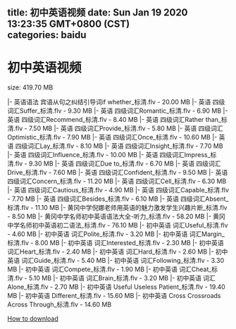 
title: 初中英语视频
date: Sun Jan 19 2020 13:23:35 GMT+0800 (CST)    
categories: baidu
---

# 初中英语视频
size: 419.70 MB
 
 
|- 英语语法 宾语从句之纠结引导词if whether_标清.flv - 20.00 MB
|- 英语 四级词汇Suffer_标清.flv - 9.30 MB
|- 英语 四级词汇Romantic_标清.flv - 6.90 MB
|- 英语 四级词汇Recommend_标清.flv - 8.40 MB
|- 英语 四级词汇Rather than_标清.flv - 7.50 MB
|- 英语 四级词汇Provide_标清.flv - 5.80 MB
|- 英语 四级词汇Optimistic_标清.flv - 7.90 MB
|- 英语 四级词汇Once_标清.flv - 10.60 MB
|- 英语 四级词汇Lay_标清.flv - 8.10 MB
|- 英语 四级词汇Insight_标清.flv - 7.70 MB
|- 英语 四级词汇Influence_标清.flv - 10.00 MB
|- 英语 四级词汇Impress_标清.flv - 9.30 MB
|- 英语 四级词汇Due to_标清.flv - 6.70 MB
|- 英语 四级词汇Drive_标清.flv - 7.60 MB
|- 英语 四级词汇Confident_标清.flv - 9.50 MB
|- 英语 四级词汇Concern_标清.flv - 11.20 MB
|- 英语 四级词汇Cell_标清.flv - 6.30 MB
|- 英语 四级词汇Cautious_标清.flv - 4.90 MB
|- 英语 四级词汇Capable_标清.flv - 7.70 MB
|- 英语 四级词汇Besides_标清.flv - 6.10 MB
|- 英语 四级词汇Absent_标清.flv - 11.10 MB
|- 黄冈中学倪娜老师用英语的魅力激发学生兴趣片断_标清.flv - 8.50 MB
|- 黄冈中学名师初中英语语法大全-听力_标清.flv - 58.20 MB
|- 黄冈中学名师初中英语初二语法_标清.flv - 76.10 MB
|- 初中英语 词汇Useful_标清.flv - 4.60 MB
|- 初中英语 词汇Polite_标清.flv - 3.20 MB
|- 初中英语 词汇Margin_标清.flv - 8.00 MB
|- 初中英语 词汇Interested_标清.flv - 2.30 MB
|- 初中英语 词汇Heart_标清.flv - 2.40 MB
|- 初中英语 词汇Hard_标清.flv - 2.60 MB
|- 初中英语 词汇Guide_标清.flv - 5.40 MB
|- 初中英语 词汇Following_标清.flv - 3.30 MB
|- 初中英语 词汇Compete_标清.flv - 1.90 MB
|- 初中英语 词汇Cheat_标清.flv - 5.10 MB
|- 初中英语 词汇Brain_标清.flv - 3.20 MB
|- 初中英语 词汇Alone_标清.flv - 2.70 MB
|- 初中英语 Useful Useless Patient_标清.flv - 19.40 MB
|- 初中英语 Different_标清.flv - 15.60 MB
|- 初中英语 Cross Crossroads Across Through_标清.flv - 14.60 MB

[How to download](https://bpcam.bemobtrk.com/go/2ceec3aa-1ca2-46d6-b9ff-aaa5c184517c?jno=184)